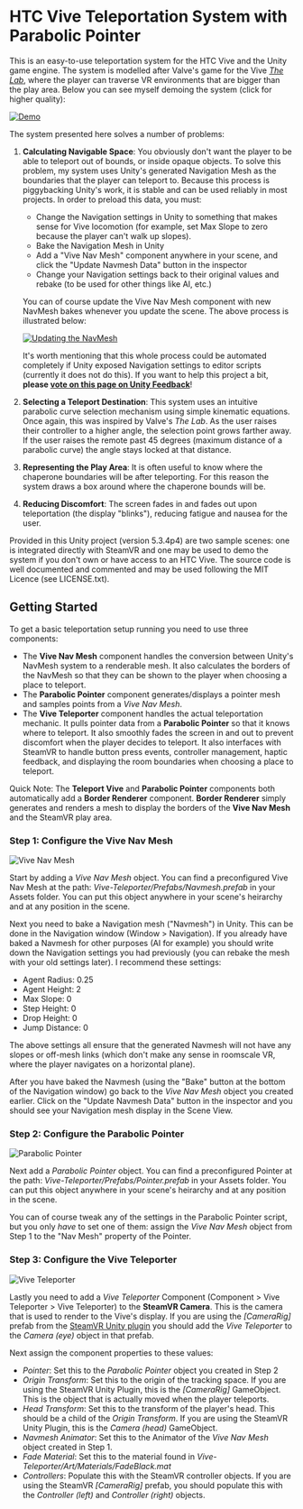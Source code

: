 HTC Vive Teleportation System with Parabolic Pointer
====================================================

This is an easy-to-use teleportation system for the HTC Vive and the Unity game engine.  The system is modelled after
Valve's game for the Vive [*The Lab*](http://store.steampowered.com/app/450390/), where the player can traverse 
VR environments that are bigger than the play area.  Below you can see myself demoing the system (click for higher
quality):

[![Demo](https://thumbs.gfycat.com/HonorableComplexCutworm-size_restricted.gif)](https://gfycat.com/HonorableComplexCutworm)

The system presented here solves a number of problems:

1. **Calculating Navigable Space**: You obviously don't want the player to be able to teleport out of bounds, or inside
   opaque objects.  To solve this problem, my system uses Unity's generated Navigation Mesh as the boundaries that the
   player can teleport to.  Because this process is piggybacking Unity's work, it is stable and can be used reliably
   in most projects.  In order to preload this data, you must:

   * Change the Navigation settings in Unity to something that makes sense for Vive locomotion (for example, set Max
     Slope to zero because the player can't walk up slopes).
   * Bake the Navigation Mesh in Unity
   * Add a "Vive Nav Mesh" component anywhere in your scene, and click the "Update Navmesh Data" button in the
     inspector
   * Change your Navigation settings back to their original values and rebake (to be used for other things like AI,
     etc.)

   You can of course update the Vive Nav Mesh component with new NavMesh bakes whenever you update the scene.  The above process is illustrated below:
   
   [![Updating the NavMesh](https://thumbs.gfycat.com/WelldocumentedForcefulAlaskanmalamute-size_restricted.gif)](https://gfycat.com/WelldocumentedForcefulAlaskanmalamute)

   It's worth mentioning that this whole process could be automated completely if Unity exposed Navigation settings
   to editor scripts (currently it does not do this).  If you want to help this project a bit, **please [vote on this
   page on Unity Feedback](https://feedback.unity3d.com/suggestions/expose-navigation-settings-to-editor-scripts)**!
2. **Selecting a Teleport Destination**: This system uses an intuitive parabolic curve selection mechanism using simple
   kinematic equations.  Once again, this was inspired by Valve's *The Lab*.  As the user raises their controller to a
   higher angle, the selection point grows farther away.  If the user raises the remote past 45 degrees (maximum
   distance of a parabolic curve) the angle stays locked at that distance.
3. **Representing the Play Area**: It is often useful to know where the chaperone boundaries will be after
   teleporting.  For this reason the system draws a box around where the chaperone bounds will be.
4. **Reducing Discomfort**: The screen fades in and fades out upon teleportation (the display "blinks"), reducing
   fatigue and nausea for the user.

Provided in this Unity project (version 5.3.4p4) are two sample scenes: one is integrated directly with SteamVR and one
may be used to demo the system if you don't own or have access to an HTC Vive.  The source code is well documented and
commented and may be used following the MIT Licence (see LICENSE.txt).

Getting Started
---------------

To get a basic teleportation setup running you need to use three components: 

- The **Vive Nav Mesh** component handles the conversion between Unity's NavMesh system to a renderable mesh.  It also 
  calculates the borders of the NavMesh so that they can be shown to the player when choosing a place to teleport.
- The **Parabolic Pointer** component generates/displays a pointer mesh and samples points from a *Vive Nav Mesh*.
- The **Vive Teleporter** component handles the actual teleportation mechanic.  It pulls pointer data from a
  **Parabolic Pointer** so that it knows where to teleport.  It also smoothly fades the screen in and out to prevent
  discomfort when the player decides to teleport.  It also interfaces with SteamVR to handle button press events,
  controller management, haptic feedback, and displaying the room boundaries when choosing a place to teleport.

Quick Note: The **Teleport Vive** and **Parabolic Pointer** components both automatically add a **Border Renderer**
component.  **Border Renderer** simply generates and renders a mesh to display the borders of the **Vive Nav Mesh** and
the SteamVR play area.

### Step 1: Configure the Vive Nav Mesh

![Vive Nav Mesh](http://i.imgur.com/20E3qdT.png)

Start by adding a *Vive Nav Mesh* object.  You can find a preconfigured Vive Nav Mesh at the path:
*Vive-Teleporter/Prefabs/Navmesh.prefab* in your Assets folder.  You can put this object anywhere in your scene's
heirarchy and at any position in the scene.

Next you need to bake a Navigation mesh ("Navmesh") in Unity.  This can be done in the Navigation window (Window >
Navigation).  If you already have baked a Navmesh for other purposes (AI for example) you should write down the
Navigation settings you had previously (you can rebake the mesh with your old settings later).  I recommend these
settings:

- Agent Radius: 0.25
- Agent Height: 2
- Max Slope: 0
- Step Height: 0
- Drop Height: 0
- Jump Distance: 0

The above settings all ensure that the generated Navmesh will not have any slopes or off-mesh links (which don't make
any sense in roomscale VR, where the player navigates on a horizontal plane).

After you have baked the Navmesh (using the "Bake" button at the bottom of the Navigation window) go back to the *Vive
Nav Mesh* object you created earlier.  Click on the "Update Navmesh Data" button in the inspector and you should see
your Navigation mesh display in the Scene View.

### Step 2: Configure the Parabolic Pointer

![Parabolic Pointer](http://i.imgur.com/iS8N2yq.png)

Next add a *Parabolic Pointer* object.  You can find a preconfigured Pointer at the path:
*Vive-Teleporter/Prefabs/Pointer.prefab* in your Assets folder.  You can put this object anywhere in your scene's
heirarchy and at any position in the scene.

You can of course tweak any of the settings in the Parabolic Pointer script, but you only *have* to set one of them: 
assign the *Vive Nav Mesh* object from Step 1 to the "Nav Mesh" property of the Pointer.

### Step 3: Configure the Vive Teleporter

![Vive Teleporter](http://i.imgur.com/dYCQaPN.png)

Lastly you need to add a *Vive Teleporter* Component (Component > Vive Teleporter > Vive Teleporter) to the **SteamVR
Camera**.  This is the camera that is used to render to the Vive's display.  If you are using the *[CameraRig]* prefab
from the [SteamVR Unity plugin](https://www.assetstore.unity3d.com/en/#!/content/32647) you should add the *Vive
Teleporter* to the *Camera (eye)* object in that prefab.

Next assign the component properties to these values:

- *Pointer*: Set this to the *Parabolic Pointer* object you created in Step 2
- *Origin Transform*: Set this to the origin of the tracking space.  If you are using the SteamVR Unity Plugin, this
  is the *[CameraRig]* GameObject.  This is the object that is actually moved when the player teleports.
- *Head Transform*: Set this to the transform of the player's head.  This should be a child of the *Origin Transform*.
  If you are using the SteamVR Unity Plugin, this is the *Camera (head)* GameObject.
- *Navmesh Animator*: Set this to the Animator of the *Vive Nav Mesh* object created in Step 1.
- *Fade Material*: Set this to the material found in *Vive-Teleporter/Art/Materials/FadeBlack.mat*
- *Controllers*: Populate this with the SteamVR controller objects.  If you are using the SteamVR *[CameraRig]* prefab,
  you should populate this with the *Controller (left)* and *Controller (right)* objects.